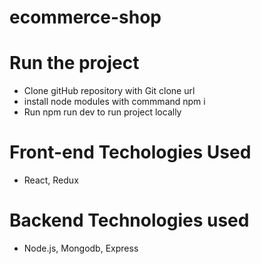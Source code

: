 # ecommerce-shop

# Run the project
 - Clone gitHub repository with Git clone url
 - install node modules with commmand npm i 
 - Run npm run dev to run project locally


# Front-end Techologies Used
- React, Redux 

# Backend Technologies used
- Node.js, Mongodb, Express

